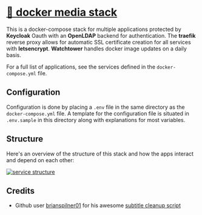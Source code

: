 # [🐋 docker media stack](https://gitlab.com/guillaumedsde/docker-media-stack)

This is a docker-compose stack for multiple applications protected by **Keycloak** Oauth with an **OpenLDAP** backend for authentication.
The **traefik** reverse proxy allows for automatic SSL certificate creation for all services with **letsencrypt**.
**Watchtower** handles docker image updates on a daily basis.

For a full list of applications, see the services defined in the `docker-compose.yml` file.

## Configuration

Configuration is done by placing a `.env` file in the same directory as the `docker-compose.yml` file.
A template for the configuration file is situated in `.env.sample` in this directory along with explanations for most variables.

## Structure

Here's an overview of the structure of this stack and how the apps interact and depend on each other:

[![service structure](https://guillaumedsde.gitlab.io/docker-media-stack/docker-compose.png)](https://guillaumedsde.gitlab.io/docker-media-stack/docker-compose.png)

## Credits

- Github user [brianspilner01](https://github.com/brianspilner01) for his awesome [subtitle cleanup script](https://raw.githubusercontent.com/brianspilner01/media-server-scripts/master/sub-clean.sh)